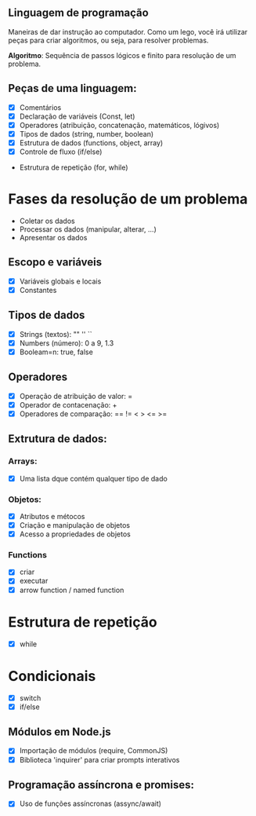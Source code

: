 ## Linguagem de programação

Maneiras de dar instrução ao computador.
Como um lego, você irá utilizar peças para criar algoritmos, ou seja, para resolver problemas.

**Algoritmo**: Sequência de passos lógicos e finito para resolução de um problema.

## Peças de uma linguagem:

- [x] Comentários
- [x] Declaração de variáveis (Const, let)
- [x] Operadores (atribuição, concatenação, matemáticos, lógivos)
- [x] Tipos de dados (string, number, boolean)
- [x] Estrutura de dados (functions, object, array)
- [x] Controle de fluxo (if/else)
- Estrutura de repetição (for, while)

# Fases da resolução de um problema

- Coletar os dados
-  Processar os dados (manipular, alterar, ...)
-  Apresentar os dados

## Escopo e variáveis

- [x] Variáveis globais e locais
- [x] Constantes

## Tipos de dados
- [x] Strings (textos): "" '' ``
- [x] Numbers (número): 0 a 9, 1.3
- [x] Booleam=n: true, false

## Operadores
- [x] Operação de atribuição de valor: =
- [x] Operador de contacenação: +
- [x] Operadores de comparação: == != < > <= >=

## Extrutura de dados:

### Arrays:
- [x] Uma lista dque contém qualquer tipo de dado

### Objetos:
- [x] Atributos e métocos
- [x] Criação e manipulação de objetos
- [x] Acesso a propriedades de objetos

### Functions
- [x] criar
- [x] executar
- [x] arrow function / named function

# Estrutura de repetição
- [x] while

# Condicionais
- [x] switch
- [x] if/else

## Módulos em Node.js
- [x] Importação de módulos (require, CommonJS)
- [x] Biblioteca 'inquirer' para criar prompts interativos

## Programação assíncrona e promises:
- [x] Uso de funções assíncronas (assync/await)